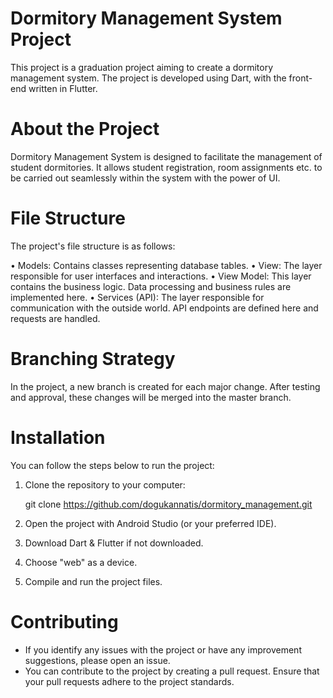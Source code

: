 # Dormitory Management System Project 

This project is a graduation project aiming to create a dormitory management system. The project is developed using Dart, with the front-end written in Flutter.


# About the Project

Dormitory Management System is designed to facilitate the management of student dormitories. It allows student registration, room assignments etc. to be carried out seamlessly within the system with the power of UI.


# File Structure

The project's file structure is as follows:

•⁠  ⁠Models: Contains classes representing database tables.
•⁠  ⁠View: The layer responsible for user interfaces and interactions.
•⁠  ⁠View Model: This layer contains the business logic. Data processing and business rules are implemented here.
•⁠  ⁠Services (API): The layer responsible for communication with the outside world. API endpoints are defined here and requests are handled.


# Branching Strategy

In the project, a new branch is created for each major change. After testing and approval, these changes will be merged into the master branch.


# Installation

You can follow the steps below to run the project:

1. Clone the repository to your computer:

   	git clone https://github.com/dogukannatis/dormitory_management.git
  
3. Open the project with Android Studio (or your preferred IDE).

4. Download Dart & Flutter if not downloaded.

5. Choose "web" as a device.

6. Compile and run the project files.


# Contributing

-	If you identify any issues with the project or have any improvement suggestions, please open an issue.
-	You can contribute to the project by creating a pull request. Ensure that your pull requests adhere to the project standards.

